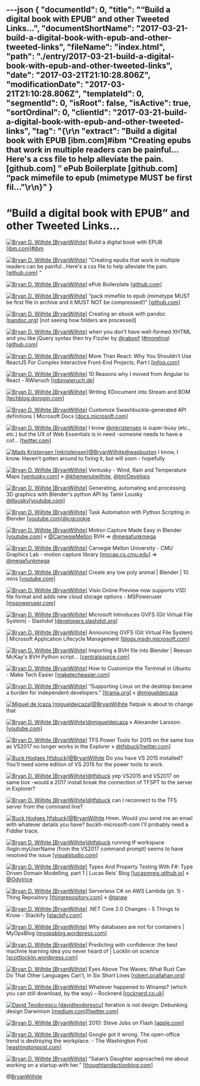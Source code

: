 ---json
{
  "documentId": 0,
  "title": "“Build a digital book with EPUB” and other Tweeted Links…",
  "documentShortName": "2017-03-21-build-a-digital-book-with-epub-and-other-tweeted-links",
  "fileName": "index.html",
  "path": "./entry/2017-03-21-build-a-digital-book-with-epub-and-other-tweeted-links",
  "date": "2017-03-21T21:10:28.806Z",
  "modificationDate": "2017-03-21T21:10:28.806Z",
  "templateId": 0,
  "segmentId": 0,
  "isRoot": false,
  "isActive": true,
  "sortOrdinal": 0,
  "clientId": "2017-03-21-build-a-digital-book-with-epub-and-other-tweeted-links",
  "tag": "{\r\n  \"extract\": \"Build a digital book with EPUB [ibm.com]#ibm “Creating epubs that work in multiple readers can be painful…Here's a css file to help alleviate the pain. [github.com] ”        ePub Boilerplate [github.com] “pack mimefile to epub (mimetype MUST be first fil...\"\r\n}"
}
---

# “Build a digital book with EPUB” and other Tweeted Links…

[<img alt="Bryan D. Wilhite [BryanWilhite]" src="https://songhay.blob.core.windows.net/shared-social-twitter/BryanWilhite.jpeg">](http://songhayblog.azurewebsites.net/ "Bryan D. Wilhite [BryanWilhite]") Build a digital book with EPUB [[ibm.com]](http://www.ibm.com/developerworks/xml/tutorials/x-epubtut/?platform=hootsuite)[#ibm](http://twitter.com/search?q=%23ibm)

[<img alt="Bryan D. Wilhite [BryanWilhite]" src="https://songhay.blob.core.windows.net/shared-social-twitter/BryanWilhite.jpeg">](http://songhayblog.azurewebsites.net/ "Bryan D. Wilhite [BryanWilhite]") “Creating epubs that work in multiple readers can be painful…Here's a css file to help alleviate the pain. [[github.com]](https://github.com/mattharrison/epub-css-starter-kit?platform=hootsuite) ”

[<img alt="Bryan D. Wilhite [BryanWilhite]" src="https://songhay.blob.core.windows.net/shared-social-twitter/BryanWilhite.jpeg">](http://songhayblog.azurewebsites.net/ "Bryan D. Wilhite [BryanWilhite]") ePub Boilerplate [[github.com]](https://github.com/javierarce/epub-boilerplate?platform=hootsuite)

[<img alt="Bryan D. Wilhite [BryanWilhite]" src="https://songhay.blob.core.windows.net/shared-social-twitter/BryanWilhite.jpeg">](http://songhayblog.azurewebsites.net/ "Bryan D. Wilhite [BryanWilhite]") “pack mimefile to epub (mimetype MUST be first file in archive and it MUST NOT be compressed!)” [[github.com]](https://github.com/ikrukov/epub?platform=hootsuite)

[<img alt="Bryan D. Wilhite [BryanWilhite]" src="https://songhay.blob.core.windows.net/shared-social-twitter/BryanWilhite.jpeg">](http://songhayblog.azurewebsites.net/ "Bryan D. Wilhite [BryanWilhite]") Creating an ebook with pandoc [[pandoc.org]](http://pandoc.org/epub.html?platform=hootsuite) [not seeing how folders are processed]

[<img alt="Bryan D. Wilhite [BryanWilhite]" src="https://songhay.blob.core.windows.net/shared-social-twitter/BryanWilhite.jpeg">](http://songhayblog.azurewebsites.net/ "Bryan D. Wilhite [BryanWilhite]") when you don’t have well-formed XHTML and you like jQuery syntax then try Fizzler by [@raboof](http://twitter.com/raboof) ([#morelinq](http://twitter.com/search?q=%23morelinq)) [[github.com]](https://github.com/atifaziz/Fizzler?platform=hootsuite)

[<img alt="Bryan D. Wilhite [BryanWilhite]" src="https://songhay.blob.core.windows.net/shared-social-twitter/BryanWilhite.jpeg">](http://songhayblog.azurewebsites.net/ "Bryan D. Wilhite [BryanWilhite]") More Than React: Why You Shouldn’t Use ReactJS For Complex Interactive Front-End Projects, Part I [[infoq.com]](https://www.infoq.com/articles/more-than-react-part-i)

[<img alt="Bryan D. Wilhite [BryanWilhite]" src="https://songhay.blob.core.windows.net/shared-social-twitter/BryanWilhite.jpeg">](http://songhayblog.azurewebsites.net/ "Bryan D. Wilhite [BryanWilhite]") 10 Reasons why I moved from Angular to React - RWieruch [[robinwieruch.de]](https://www.robinwieruch.de/reasons-why-i-moved-from-angular-to-react/)

[<img alt="Bryan D. Wilhite [BryanWilhite]" src="https://songhay.blob.core.windows.net/shared-social-twitter/BryanWilhite.jpeg">](http://songhayblog.azurewebsites.net/ "Bryan D. Wilhite [BryanWilhite]") Writing XDocument into Stream and BOM [[techblog.dorogin.com]](https://techblog.dorogin.com/writing-xdocument-into-stream-and-bom-f4e8380e2bdb#.okkhpviwd?platform=hootsuite)

[<img alt="Bryan D. Wilhite [BryanWilhite]" src="https://songhay.blob.core.windows.net/shared-social-twitter/BryanWilhite.jpeg">](http://songhayblog.azurewebsites.net/ "Bryan D. Wilhite [BryanWilhite]") Customize Swashbuckle-generated API definitions | Microsoft Docs [[docs.microsoft.com]](https://docs.microsoft.com/en-us/azure/app-service-api/app-service-api-dotnet-swashbuckle-customize)

[<img alt="Bryan D. Wilhite [BryanWilhite]" src="https://songhay.blob.core.windows.net/shared-social-twitter/BryanWilhite.jpeg">](http://songhayblog.azurewebsites.net/ "Bryan D. Wilhite [BryanWilhite]") I know [@mkristensen](http://twitter.com/mkristensen) is super-busy (etc., etc.) but the UX of Web Essentials is in need -someone needs to have a cof… [[twitter.com]](https://twitter.com/i/web/status/840310656960151552)

[<img alt="Mads Kristensen [mkristensen]" src="https://songhay.blob.core.windows.net/shared-social-twitter/mkristensen.jpeg">](http://about.me/madskristensen "Mads Kristensen [mkristensen]")[@BryanWilhite](http://twitter.com/BryanWilhite)[@wasbuxton](http://twitter.com/wasbuxton) I know, I know. Haven't gotten around to fixing it, but will soon - hopefully

[<img alt="Bryan D. Wilhite [BryanWilhite]" src="https://songhay.blob.core.windows.net/shared-social-twitter/BryanWilhite.jpeg">](http://songhayblog.azurewebsites.net/ "Bryan D. Wilhite [BryanWilhite]") Ventusky - Wind, Rain and Temperature Maps [[ventusky.com]](https://www.ventusky.com/) » [@khemenutwilhite](http://twitter.com/khemenutwilhite), [@tmrDevelops](http://twitter.com/tmrDevelops)

[<img alt="Bryan D. Wilhite [BryanWilhite]" src="https://songhay.blob.core.windows.net/shared-social-twitter/BryanWilhite.jpeg">](http://songhayblog.azurewebsites.net/ "Bryan D. Wilhite [BryanWilhite]") Generating, automating and processing 3D graphics with Blender's python API by Tamir Lousky [@tlousky](http://twitter.com/tlousky)[[youtube.com]](https://www.youtube.com/watch?v=FB0TY51Hid0)

[<img alt="Bryan D. Wilhite [BryanWilhite]" src="https://songhay.blob.core.windows.net/shared-social-twitter/BryanWilhite.jpeg">](http://songhayblog.azurewebsites.net/ "Bryan D. Wilhite [BryanWilhite]") Task Automation with Python Scripting in Blender [[youtube.com]](https://www.youtube.com/watch?v=ZZWSvUgR38Y)[@cgcookie](http://twitter.com/cgcookie)

[<img alt="Bryan D. Wilhite [BryanWilhite]" src="https://songhay.blob.core.windows.net/shared-social-twitter/BryanWilhite.jpeg">](http://songhayblog.azurewebsites.net/ "Bryan D. Wilhite [BryanWilhite]") Motion Capture Made Easy in Blender [[youtube.com]](https://www.youtube.com/watch?v=dFLPjVWjmCY) « [@CarnegieMellon](http://twitter.com/CarnegieMellon) BVH => [@megafunkmega](http://twitter.com/megafunkmega)

[<img alt="Bryan D. Wilhite [BryanWilhite]" src="https://songhay.blob.core.windows.net/shared-social-twitter/BryanWilhite.jpeg">](http://songhayblog.azurewebsites.net/ "Bryan D. Wilhite [BryanWilhite]") Carnegie Mellon University - CMU Graphics Lab - motion capture library [[mocap.cs.cmu.edu]](http://mocap.cs.cmu.edu/) => [@megafunkmega](http://twitter.com/megafunkmega)

[<img alt="Bryan D. Wilhite [BryanWilhite]" src="https://songhay.blob.core.windows.net/shared-social-twitter/BryanWilhite.jpeg">](http://songhayblog.azurewebsites.net/ "Bryan D. Wilhite [BryanWilhite]") Create any low poly animal | Blender | 10 mins [[youtube.com]](https://www.youtube.com/watch?v=JjW6r10Mlqs)

[<img alt="Bryan D. Wilhite [BryanWilhite]" src="https://songhay.blob.core.windows.net/shared-social-twitter/BryanWilhite.jpeg">](http://songhayblog.azurewebsites.net/ "Bryan D. Wilhite [BryanWilhite]") Visio Online Preview now supports VSD file format and adds new cloud storage options - MSPoweruser [[mspoweruser.com]](https://mspoweruser.com/visio-online-preview-now-supports-vsd-file-format-adds-new-cloud-storage-options/)

[<img alt="Bryan D. Wilhite [BryanWilhite]" src="https://songhay.blob.core.windows.net/shared-social-twitter/BryanWilhite.jpeg">](http://songhayblog.azurewebsites.net/ "Bryan D. Wilhite [BryanWilhite]") Microsoft Introduces GVFS (Git Virtual File System) - Slashdot [[developers.slashdot.org]](https://developers.slashdot.org/story/17/02/03/1427213/microsoft-introduces-gvfs-git-virtual-file-system?utm_source=feedly1.0mainlinkanon&utm_medium=feed)

[<img alt="Bryan D. Wilhite [BryanWilhite]" src="https://songhay.blob.core.windows.net/shared-social-twitter/BryanWilhite.jpeg">](http://songhayblog.azurewebsites.net/ "Bryan D. Wilhite [BryanWilhite]") Announcing GVFS (Git Virtual File System) | Microsoft Application Lifecycle Management [[blogs.msdn.microsoft.com]](https://blogs.msdn.microsoft.com/visualstudioalm/2017/02/03/announcing-gvfs-git-virtual-file-system/)

[<img alt="Bryan D. Wilhite [BryanWilhite]" src="https://songhay.blob.core.windows.net/shared-social-twitter/BryanWilhite.jpeg">](http://songhayblog.azurewebsites.net/ "Bryan D. Wilhite [BryanWilhite]") Importing a BVH file into Blender | Reevan McKay's BVH Python script... [[centralsource.com]](http://centralsource.com/blender/bvh/what.htm?platform=hootsuite)

[<img alt="Bryan D. Wilhite [BryanWilhite]" src="https://songhay.blob.core.windows.net/shared-social-twitter/BryanWilhite.jpeg">](http://songhayblog.azurewebsites.net/ "Bryan D. Wilhite [BryanWilhite]") How to Customize the Terminal in Ubuntu - Make Tech Easier [[maketecheasier.com]](https://www.maketecheasier.com/customize-terminal-ubuntu/)

[<img alt="Bryan D. Wilhite [BryanWilhite]" src="https://songhay.blob.core.windows.net/shared-social-twitter/BryanWilhite.jpeg">](http://songhayblog.azurewebsites.net/ "Bryan D. Wilhite [BryanWilhite]") “Supporting Linux on the desktop became a burden for independent developers.” [[tirania.org]](http://tirania.org/blog/archive/2012/Aug-29.html) « [@migueldeicaza](http://twitter.com/migueldeicaza)

[<img alt="Miguel de Icaza [migueldeicaza]" src="https://songhay.blob.core.windows.net/shared-social-twitter/migueldeicaza.png">](http://tirania.org/blog "Miguel de Icaza [migueldeicaza]")[@BryanWilhite](http://twitter.com/BryanWilhite) flatpak is about to change that

[<img alt="Bryan D. Wilhite [BryanWilhite]" src="https://songhay.blob.core.windows.net/shared-social-twitter/BryanWilhite.jpeg">](http://songhayblog.azurewebsites.net/ "Bryan D. Wilhite [BryanWilhite]")[@migueldeicaza](http://twitter.com/migueldeicaza) » Alexander Larsson: [[youtube.com]](https://www.youtube.com/watch?v=G1OFcNQ5Fw8)

[<img alt="Bryan D. Wilhite [BryanWilhite]" src="https://songhay.blob.core.windows.net/shared-social-twitter/BryanWilhite.jpeg">](http://songhayblog.azurewebsites.net/ "Bryan D. Wilhite [BryanWilhite]") TFS Power Tools for 2015 on the same box as VS2017 no longer works in the Explorer « [@tfsbuck](http://twitter.com/tfsbuck)[[twitter.com]](https://twitter.com/BryanWilhite/status/841801363445043201/photo/1)

[<img alt="Buck Hodges [tfsbuck]" src="https://songhay.blob.core.windows.net/shared-social-twitter/tfsbuck.png">](https://devblogs.microsoft.com/buckh/ "Buck Hodges [tfsbuck]")[@BryanWilhite](http://twitter.com/BryanWilhite) Do you have VS 2015 installed? You'll need some edition of VS 2015 for the power tools to work.

[<img alt="Bryan D. Wilhite [BryanWilhite]" src="https://songhay.blob.core.windows.net/shared-social-twitter/BryanWilhite.jpeg">](http://songhayblog.azurewebsites.net/ "Bryan D. Wilhite [BryanWilhite]")[@tfsbuck](http://twitter.com/tfsbuck) yep VS2015 and VS2017 on same box -would a 2017 install break the connection of TFSPT to the server in Explorer?

[<img alt="Bryan D. Wilhite [BryanWilhite]" src="https://songhay.blob.core.windows.net/shared-social-twitter/BryanWilhite.jpeg">](http://songhayblog.azurewebsites.net/ "Bryan D. Wilhite [BryanWilhite]")[@tfsbuck](http://twitter.com/tfsbuck) can I reconnect to the TFS server from the command line?

[<img alt="Buck Hodges [tfsbuck]" src="https://songhay.blob.core.windows.net/shared-social-twitter/tfsbuck.png">](https://devblogs.microsoft.com/buckh/ "Buck Hodges [tfsbuck]")[@BryanWilhite](http://twitter.com/BryanWilhite) Hmm. Would you send me an email with whatever details you have? buckh-microsoft-com I'll probably need a Fiddler trace.

[<img alt="Bryan D. Wilhite [BryanWilhite]" src="https://songhay.blob.core.windows.net/shared-social-twitter/BryanWilhite.jpeg">](http://songhayblog.azurewebsites.net/ "Bryan D. Wilhite [BryanWilhite]")[@tfsbuck](http://twitter.com/tfsbuck) running tf workspace /login:myUserName (from the VS2017 command prompt) seems to have resolved the issue [[visualstudio.com]](https://www.visualstudio.com/en-us/docs/tfvc/workspace-command)

[<img alt="Bryan D. Wilhite [BryanWilhite]" src="https://songhay.blob.core.windows.net/shared-social-twitter/BryanWilhite.jpeg">](http://songhayblog.azurewebsites.net/ "Bryan D. Wilhite [BryanWilhite]") Types And Property Testing With F#: Type Driven Domain Modelling, part 1 | Lucas Reis' Blog [[lucasmreis.github.io]](http://lucasmreis.github.io/blog/type-driven-domain-modelling-part-1/) » [@Odytrice](http://twitter.com/Odytrice)

[<img alt="Bryan D. Wilhite [BryanWilhite]" src="https://songhay.blob.core.windows.net/shared-social-twitter/BryanWilhite.jpeg">](http://songhayblog.azurewebsites.net/ "Bryan D. Wilhite [BryanWilhite]") Serverless C# on AWS Lambda (pt. 1) - Thing Repository [[thingrepository.com]](http://thingrepository.com/2017/02/05/Serverless-C-on-AWS-Lambda-pt-1/) « [@taraw](http://twitter.com/taraw)

[<img alt="Bryan D. Wilhite [BryanWilhite]" src="https://songhay.blob.core.windows.net/shared-social-twitter/BryanWilhite.jpeg">](http://songhayblog.azurewebsites.net/ "Bryan D. Wilhite [BryanWilhite]") .NET Core 2.0 Changes - 5 Things to Know - Stackify [[stackify.com]](https://stackify.com/net-core-2-0-changes/)

[<img alt="Bryan D. Wilhite [BryanWilhite]" src="https://songhay.blob.core.windows.net/shared-social-twitter/BryanWilhite.jpeg">](http://songhayblog.azurewebsites.net/ "Bryan D. Wilhite [BryanWilhite]") Why databases are not for containers | MyOpsBlog [[myopsblog.wordpress.com]](https://myopsblog.wordpress.com/2017/02/06/why-databases-is-not-for-containers/)

[<img alt="Bryan D. Wilhite [BryanWilhite]" src="https://songhay.blob.core.windows.net/shared-social-twitter/BryanWilhite.jpeg">](http://songhayblog.azurewebsites.net/ "Bryan D. Wilhite [BryanWilhite]") Predicting with confidence: the best machine learning idea you never heard of | Locklin on science [[scottlocklin.wordpress.com]](https://scottlocklin.wordpress.com/2016/12/05/predicting-with-confidence-the-best-machine-learning-idea-you-never-heard-of/)

[<img alt="Bryan D. Wilhite [BryanWilhite]" src="https://songhay.blob.core.windows.net/shared-social-twitter/BryanWilhite.jpeg">](http://songhayblog.azurewebsites.net/ "Bryan D. Wilhite [BryanWilhite]") Eyes Above The Waves: What Rust Can Do That Other Languages Can't, In Six Short Lines [[robert.ocallahan.org]](http://robert.ocallahan.org/2017/02/what-rust-can-do-that-other-languages.html)

[<img alt="Bryan D. Wilhite [BryanWilhite]" src="https://songhay.blob.core.windows.net/shared-social-twitter/BryanWilhite.jpeg">](http://songhayblog.azurewebsites.net/ "Bryan D. Wilhite [BryanWilhite]") Whatever happened to Winamp? (which you can still download, by the way) – Rocknerd [[rocknerd.co.uk]](https://rocknerd.co.uk/2017/02/05/whatever-happened-to-winamp-which-you-can-still-download-by-the-way/)

[<img alt="David Teodorescu [davidteodorescu]" src="https://songhay.blob.core.windows.net/shared-social-twitter/davidteodorescu.jpg">](http://davidteodorescu.com/ "David Teodorescu [davidteodorescu]") Iteration is not design: Debunking design Darwinism [[medium.com]](https://medium.com/the-design-innovator/iteration-is-not-design-668695445f76#.fttvv2to0)[[twitter.com]](https://twitter.com/davidteodorescu/status/844251265790066688/photo/1)

[<img alt="Bryan D. Wilhite [BryanWilhite]" src="https://songhay.blob.core.windows.net/shared-social-twitter/BryanWilhite.jpeg">](http://songhayblog.azurewebsites.net/ "Bryan D. Wilhite [BryanWilhite]") 2010: Steve Jobs on Flash [[apple.com]](http://www.apple.com/hotnews/thoughts-on-flash/?AID=10480621&PID=3821802&SID=1qzwj0nqanf4x)

[<img alt="Bryan D. Wilhite [BryanWilhite]" src="https://songhay.blob.core.windows.net/shared-social-twitter/BryanWilhite.jpeg">](http://songhayblog.azurewebsites.net/ "Bryan D. Wilhite [BryanWilhite]") Google got it wrong. The open-office trend is destroying the workplace. - The Washington Post [[washingtonpost.com]](https://www.washingtonpost.com/posteverything/wp/2014/12/30/google-got-it-wrong-the-open-office-trend-is-destroying-the-workplace/?utm_term=.fc9aba1a5c15)

[<img alt="Bryan D. Wilhite [BryanWilhite]" src="https://songhay.blob.core.windows.net/shared-social-twitter/BryanWilhite.jpeg">](http://songhayblog.azurewebsites.net/ "Bryan D. Wilhite [BryanWilhite]") “Satan’s Daughter approached me about working on a startup with her.” [[thoughtandactionblog.com]](https://thoughtandactionblog.com/2017/02/03/satans-daughter/)

@[BryanWilhite](https://twitter.com/BryanWilhite)
